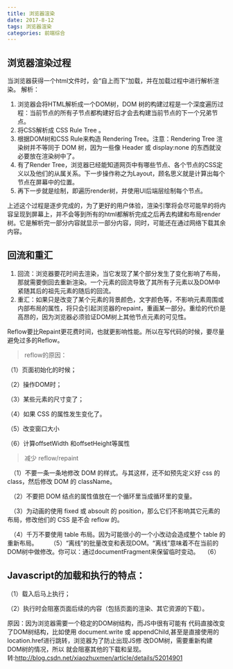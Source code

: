 ```yaml
---
title: 浏览器渲染
date: 2017-8-12
tags: 浏览器渲染
categories: 前端综合
---
```

## 浏览器渲染过程
当浏览器获得一个html文件时，会“自上而下”加载，并在加载过程中进行解析渲染。
解析：
1. 浏览器会将HTML解析成一个DOM树，DOM 树的构建过程是一个深度遍历过程：当前节点的所有子节点都构建好后才会去构建当前节点的下一个兄弟节点。
2. 将CSS解析成 CSS Rule Tree 。
3. 根据DOM树和CSS Rule来构造 Rendering Tree。注意：Rendering Tree 渲染树并不等同于 DOM 树，因为一些像 Header 或 display:none 的东西就没必要放在渲染树中了。
4. 有了Render Tree，浏览器已经能知道网页中有哪些节点、各个节点的CSS定义以及他们的从属关系。下一步操作称之为Layout，顾名思义就是计算出每个节点在屏幕中的位置。
5. 再下一步就是绘制，即遍历render树，并使用UI后端层绘制每个节点。

上述这个过程是逐步完成的，为了更好的用户体验，渲染引擎将会尽可能早的将内容呈现到屏幕上，并不会等到所有的html都解析完成之后再去构建和布局render树。它是解析完一部分内容就显示一部分内容，同时，可能还在通过网络下载其余内容。

## 回流和重汇
1. 回流：浏览器要花时间去渲染，当它发现了某个部分发生了变化影响了布局，那就需要倒回去重新渲染。一个元素的回流导致了其所有子元素以及DOM中紧随其后的祖先元素的随后的回流。
2. 重汇：如果只是改变了某个元素的背景颜色，文字颜色等，不影响元素周围或内部布局的属性，将只会引起浏览器的repaint，重画某一部分。重绘的代价是高昂的，因为浏览器必须验证DOM树上其他节点元素的可见性。

Reflow要比Repaint更花费时间，也就更影响性能。所以在写代码的时候，要尽量避免过多的Reflow。
>reflow的原因：

（1）页面初始化的时候；

（2）操作DOM时；

（3）某些元素的尺寸变了；

（4）如果 CSS 的属性发生变化了。

（5）改变窗口大小

（6）计算offsetWidth 和offsetHeight等属性

>减少 reflow/repaint

　（1）不要一条一条地修改 DOM 的样式。与其这样，还不如预先定义好 css 的 class，然后修改 DOM 的 className。

　（2）不要把 DOM 结点的属性值放在一个循环里当成循环里的变量。

　（3）为动画的使用 fixed 或 absoult 的 position，那么它们不影响其它元素的布局，修改他们的 CSS 是不会 reflow 的。

　（4）千万不要使用 table 布局。因为可能很小的一个小改动会造成整个 table 的重新布局。
　
　（5）“离线”的批量改变和表现DOM。“离线”意味着不在当前的DOM树中做修改。你可以：通过documentFragment来保留临时变动。
　（6）
## Javascript的加载和执行的特点：
（1）载入后马上执行；

（2）执行时会阻塞页面后续的内容（包括页面的渲染、其它资源的下载）。

原因：因为浏览器需要一个稳定的DOM树结构，而JS中很有可能有 代码直接改变了DOM树结构，比如使用 document.write 或 appendChild,甚至是直接使用的location.href进行跳转，浏览器为了防止出现JS修 改DOM树，需要重新构建DOM树的情况，所以 就会阻塞其他的下载和呈现。
转:http://blog.csdn.net/xiaozhuxmen/article/details/52014901

